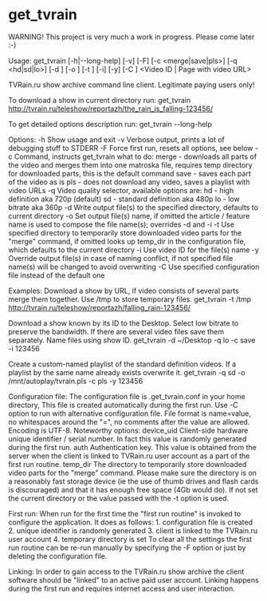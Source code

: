 # get_tvrain

WARNING! This project is very much a work in progress. Please come later :-)

Usage:
  get_tvrain [-h|--long-help] [-v] [-F] [-c <merge|save|pls>] [-q <hd|sd|lo>] 
             [-d <output dir>] [-o <output file name>] [-t <temp dir>] 
             [-i] [-y] [-C <config file>] <Video ID | Page with video URL> 

TVRain.ru show archive command line client. Legitimate paying users only! 

To download a show in current directory run: 
  get_tvrain http://tvrain.ru/teleshow/reportazh/the_rain_is_falling-123456/

To get detailed options description run: 
  get_tvrain --long-help

Options:
  -h Show usage and exit
  -v Verbose output, prints a lot of debugging stuff to STDERR
  -F Force first run, resets all options, see below
  -c Command, instructs get_tvrain what to do:
       merge - downloads all parts of the video and merges them into one 
               matroska file, requires temp directory for downloaded parts, 
               this is the default command
       save  - saves each part of the video as is
       pls   - does not download any video, saves a playlist with video URLs
  -q Video quality selector, available options are:
       hd - high definition aka 720p (default)
       sd - standard definition aka 480p
       lo - low bitrate aka 360p
  -d Write output file(s) to the specified directory, defaults to current 
     directory
  -o Set output file(s) name, if omitted the article / feature name is used 
     to compose the file name(s); overrides -d and -i
  -t Use specified directory to temporarily store downloaded video parts for 
     the "merge" command, if omitted looks up temp_dir in the configuration 
     file, which defaults to the current directory
  -i Use video ID for the file(s) name
  -y Override output file(s) in case of naming conflict, if not specified 
     file name(s) will be changed to avoid overwriting
  -C Use specified configuration file instead of the default one

Examples:
  Download a show by URL, if video consists of several parts merge them 
  together. Use /tmp to store temporary files.
  get_tvrain -t /tmp http://tvrain.ru/teleshow/reportazh/falling_rain-123456/

  Download a show known by its ID to the Desktop. Select low bitrate to 
  preserve the bandwidth. If there are several video files save them 
  separately. Name files using show ID.
  get_tvrain -d ~/Desktop -q lo -c save -i 123456

  Create a custom-named playlist of the standard definition videos. If a 
  playlist by the same name already exists overwrite it.
  get_tvrain -q sd -o /mnt/autoplay/tvrain.pls -c pls -y 123456

Configuration file:
  The configuration file is .get_tvrain.conf in your home directory, This file 
  is created automatically during the first run. Use -C option to run with 
  alternative configuration file. File format is name=value, no whitespaces 
  around the "=", no comments after the value are allowed. Encoding is UTF-8.
  Noteworthy options:
    device_uid
      Client-side hardware unique identifier / serial number. In fact this 
      value is randomly generated during the first run.
    auth
      Authentication key. This value is obtained from the server when the 
      client is linked to TVRain.ru user account as a part of the first run 
      routine.
    temp_dir
      The directory to temporarily store downloaded video parts for the 
      "merge" command. Please make sure the directory is on a reasonably fast 
      storage device (ie the use of thumb drives and flash cards is 
      discouraged) and that it has enough free space (4Gb would do). If not 
      set the current directory or the value passed with the -t option is 
      used.

First run:
  When run for the first time the "first run routine" is invoked to configure 
  the application. It does as follows:
    1. configuration file is created
    2. unique identifier is randomly generated
    3. client is linked to the TVRain.ru user account
    4. temporary directory is set
  To clear all the settings the first run routine can be re-run manually 
  by specifying the -F option or just by deleting the configuration file.

Linking:
  In order to gain access to the TVRain.ru show archive the client software 
  should be "linked" to an active paid user account. Linking happens during 
  the first run and requires internet access and user interaction.

